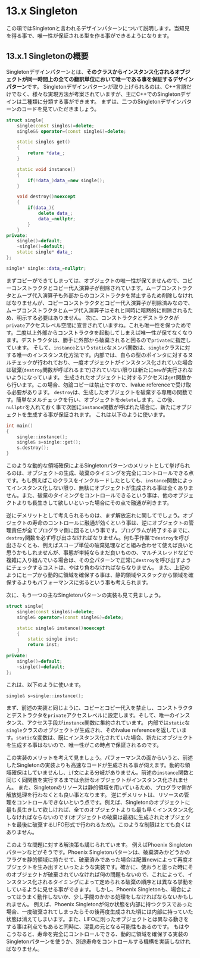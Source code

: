 # 13.x Singleton
この項ではSingletonと言われるデザインパターンについて説明します。当知見を得る事で、唯一性が保証される型を作る事ができるようになります。

## 13.x.1 Singletonの概要
Singletonデザインパターンとは、**そのクラスからインスタンス化されるオブジェクトが同一時間上の全ての翻訳単位において唯一である事を保証するデザインパターン**です。
Singletonデザインパターンが取り上げられるのは、C++言語だけでなく、様々な実現方法が考案されていますが、主にC++でのSingletonデザインは二種類に分類する事ができます。
まずは、二つのSingletonデザインパターンのコードを見ていただきましょう。
```cpp
struct single{
    single(const single&)=delete;
    single&& operator=(const single&)=delete;

    static single& get()
    {
        return *data_;
    }

    static void instance()
    {
        if(!data_)data_=new single();
    }

    void destroy()noexcept
    {
        if(data_){
            delete data_;
            data_=nullptr;
        }
    }
private:
    single()=default;
    ~single()=default;
    static single* data_;
};

single* single::data_=nullptr;
```
まずコピーができてしまっては、オブジェクトの唯一性が保てませんので、コピーコンストラクタとコピー代入演算子が削除されています。ムーブコンストラクタとムーブ代入演算子も外部からのコンストラクタを禁止するため削除しなければなりませんが、コピーコンストラクタとコピー代入演算子が削除済みなので、ムーブコンストラクタとムーブ代入演算子はそれと同時に暗黙的に削除されるため、明示する必要はありません。
次に、コンストラクタとデストラクタが`private`アクセスレベル空間に宣言されていますね。これも唯一性を保つためです。二度以上外部からコンストラクタを起動してしまえば唯一性が保てなくなります。デストラクタは、勝手に外部から破棄されると困るので`private`に指定しています。
そして、`instance`という`static`なメンバ関数は、`single`クラスに対する唯一のインスタンス化方法です。内部では、自らの型のポインタに対するヌルチェックが行われており、一度オブジェクトがインスタンス化されていた場合は破棄(`destroy`関数が呼ばれるまで)されていない限りは新たに`new`が実行されないようになっています。
生成されたオブジェクトに対するアクセスは`get`関数から行います。この場合、勿論コピーは禁止ですので、lvalue referenceで受け取る必要があります。
`destroy`は、生成したオブジェクトを破棄する専用の関数です。簡単なヌルチェックを行い、オブジェクトを`delete`します。この後、`nullptr`を入れておく事で次回に`instance`関数が呼ばれた場合に、新たにオブジェクトを生成する事が保証されます。
これは以下のように使います。
```cpp
int main()
{
    single::instance();
    single& s=single::get();
    s.destroy();
}
```
このような動的な領域確保によるSingletonパターンのメリットとして挙げられるのは、オブジェクトの生成、破棄のタイミングを完全にコントロールできる点です。もし例えばこのクラスをインクルードしたとしても、`instance`関数によってインスタンス化しない限り、無駄にオブジェクトが生成される事は全くありません。また、破棄のタイミングをコントロールできるという事は、他のオブジェクトよりも長生きして欲しいといった場合にその点で融通が利きます。

逆にデメリットとして考えられるものは、まず解放忘れに関してでしょう。オブジェクトの寿命のコントロールに融通が効くという事は、逆にオブジェクトの管理責任が全てプログラマ側に回るという事です。プログラムが終了するまでに、`destroy`関数を必ず呼び出さなければなりません。何も手作業で`destroy`を呼び出さなくとも、例えばスコープ単位の破棄処理などと組み合わせて使えば良いと思うかもしれませんが、事態が単純ならまだ良いものの、マルチスレッドなどで複雑に入り組んでいる場合は、その全パターンで正常に`destroy`を呼び出すようにチェックするコストは、やはり負わなければならなりません。
また、上記のようにヒープから動的に領域を確保する事は、静的領域やスタックから領域を確保するよりもパフォーマンスに劣るという事も考えられます。

次に、もう一つの主なSingletonパターンの実装も見て見ましょう。
```cpp
struct single{
    single(const single&)=delete;
    single& operator=(const single&)=delete;

    static single& instance()noexcept
    {
        static single inst;
        return inst;
    }
private:
    single()=default;
    ~single()=default;
};
```
これは、以下のように使います。
```cpp
single& s=single::instance();
```
まず、前述の実装と同じように、コピーとコピー代入を禁止し、コンストラクタとデストラクタを`private`アクセスレベルに設定します。そして、唯一のインスタンス、アクセス手段が`instance`関数に集約されています。
内部では`static`な`single`クラスのオブジェクトが生成され、そのlvalue referenceを返しています。`static`な変数は、既にインスタンス化されていた場合、新たにオブジェクトを生成する事はないので、唯一性がこの時点で保証されるのです。

この実装のメリットを考えて見ましょう。パフォーマンスの面からいうと、前述したSingletonの実装よりも高速なコードが生成される事が伺えます。動的な領域確保はしていませんし、`if`文による分岐がありません。前述の`instance`関数と同じく同関数を実行するまでは余計なオブジェクトがインスタンス化されません。
また、Singletonのリソースは静的領域を用いているため、プログラマ側が解放処理を行わなくとも良い事となります。
逆にデメリットは、リソースの管理をコントロールできないという点です。例えば、Singletonのオブジェクトに最も長生きして欲しければ、全てのオブジェクトよりも最も早くインスタンス化しなければならないのです(オブジェクトの破棄は最初に生成されたオブジェクトを最後に破棄するLIFO形式で行われるため)。このような制限はとても良くはありません。

このような問題に対する解決策も講じられています。
例えばPhoenix Singletonパターンなどがそうです。Phoenix Singletonパターンは、破棄済みかどうかのフラグを静的領域に持たせて、破棄済みであった場合は配置newによって再度オブジェクトを生み出すといったような実装です。確かに、使おうと思った時にそのオブジェクトが破棄されていなければ何の問題もないので、これによって、インスタンス化されるタイミングによって定められる破棄の順序とは異なる挙動をしているように見せる事ができます。
しかし、Phoenix Singletonも、場合によってはうまく動作しないか、少し手間のかかる処理をしなければならないかもしれません。
例えば、Phoenix Singletonが何か状態を内部に持つクラスであった場合、一度破棄されてしまったらその後再度生成された頃には内部に持っていた状態は消えてしまいます。また、LIFOに則ったオブジェクトとは異なる動きをする事は利点でもあると同時に、混乱の元となる可能性もあるのです。
もはやこうなると、寿命を完全にコントロールできる、動的に領域を確保する実装のSingletonパターンを使うか、別途寿命をコントロールする機構を実装しなければなりません。
